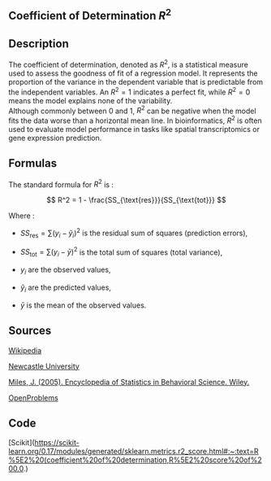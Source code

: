 ## Coefficient of Determination $R^2$

## Description 

The coefficient of determination, denoted as $R^2$, is a statistical measure used to assess the goodness of fit of a regression model.
It represents the proportion of the variance in the dependent variable that is predictable from the independent variables.
An $R^2 = 1$ indicates a perfect fit, while $R^2 = 0$ means the model explains none of the variability.  
Although commonly between 0 and 1, $R^2$ can be negative when the model fits the data worse than a horizontal mean line.
In bioinformatics, $R^2$ is often used to evaluate model performance in tasks like spatial transcriptomics or gene expression prediction.


## Formulas 

The standard formula for $R^2$ is :

$$
R^2 = 1 - \frac{SS_{\text{res}}}{SS_{\text{tot}}}
$$

Where : 

- $SS_{\text{res}} = \sum (y_i - \hat{y}_i)^2$ is the residual sum of squares (prediction errors),

- $SS_{\text{tot}} = \sum (y_i - \bar{y})^2$ is the total sum of squares (total variance),

- $y_i$ are the observed values,

- $\hat{y}_i$ are the predicted values,

- $\bar{y}$ is the mean of the observed values.

## Sources 

[Wikipedia](https://en.wikipedia.org/wiki/Coefficient_of_determination)

[Newcastle University](https://www.ncl.ac.uk/webtemplate/ask-assets/external/maths-resources/statistics/regression-and-correlation/coefficient-of-determination-r-squared.html)

[Miles, J. (2005). Encyclopedia of Statistics in Behavioral Science. Wiley.](https://doi.org/10.1002/0470013192.bsa526)

[OpenProblems](https://openproblems.bio/results/spatial_decomposition?version=v1.0.0#miles2005rsquared)

## Code 

[Scikit](https://scikit-learn.org/0.17/modules/generated/sklearn.metrics.r2_score.html#:~:text=R%5E2%20(coefficient%20of%20determination,R%5E2%20score%20of%200.0.)
